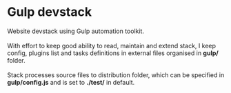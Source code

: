 # Gulp devstack

Website devstack using Gulp automation toolkit.</br>
</br>
With effort to keep good ability to read, maintain and extend stack, I keep config, plugins list and tasks definitions in external files organised in **gulp/** folder.</br>
</br>
Stack processes source files to distribution folder, which can be specified in **gulp/config.js** and is set to **./test/** in default.</br>
</br>
